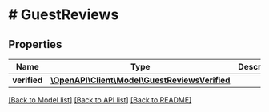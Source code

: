 # # GuestReviews

## Properties

Name | Type | Description | Notes
------------ | ------------- | ------------- | -------------
**verified** | [**\OpenAPI\Client\Model\GuestReviewsVerified**](GuestReviewsVerified.md) |  | [optional]

[[Back to Model list]](../../README.md#models) [[Back to API list]](../../README.md#endpoints) [[Back to README]](../../README.md)
